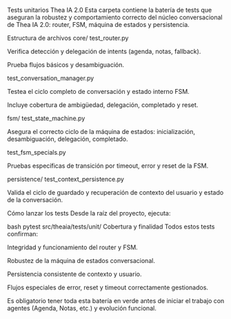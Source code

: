 Tests unitarios Thea IA 2.0
Esta carpeta contiene la batería de tests que aseguran la robustez y comportamiento correcto del núcleo conversacional de Thea IA 2.0: router, FSM, máquina de estados y persistencia.

Estructura de archivos
core/
test_router.py

Verifica detección y delegación de intents (agenda, notas, fallback).

Prueba flujos básicos y desambiguación.

test_conversation_manager.py

Testea el ciclo completo de conversación y estado interno FSM.

Incluye cobertura de ambigüedad, delegación, completado y reset.

fsm/
test_state_machine.py

Asegura el correcto ciclo de la máquina de estados: inicialización, desambiguación, delegación, completado.

test_fsm_specials.py

Pruebas específicas de transición por timeout, error y reset de la FSM.

persistence/
test_context_persistence.py

Valida el ciclo de guardado y recuperación de contexto del usuario y estado de la conversación.

Cómo lanzar los tests
Desde la raíz del proyecto, ejecuta:

bash
pytest src/theaia/tests/unit/
Cobertura y finalidad
Todos estos tests confirman:

Integridad y funcionamiento del router y FSM.

Robustez de la máquina de estados conversacional.

Persistencia consistente de contexto y usuario.

Flujos especiales de error, reset y timeout correctamente gestionados.

Es obligatorio tener toda esta batería en verde antes de iniciar el trabajo con agentes (Agenda, Notas, etc.) y evolución funcional.